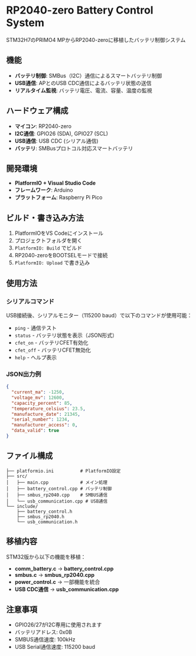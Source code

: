 # RP2040-zero Battery Control System

STM32H7のPRIMO4 MPからRP2040-zeroに移植したバッテリ制御システム

## 機能

- **バッテリ制御**: SMBus（I2C）通信によるスマートバッテリ制御
- **USB通信**: APとのUSB CDC通信によるバッテリ状態の送信
- **リアルタイム監視**: バッテリ電圧、電流、容量、温度の監視

## ハードウェア構成

- **マイコン**: RP2040-zero
- **I2C通信**: GPIO26 (SDA), GPIO27 (SCL)
- **USB通信**: USB CDC (シリアル通信)
- **バッテリ**: SMBusプロトコル対応スマートバッテリ

## 開発環境

- **PlatformIO + Visual Studio Code**
- **フレームワーク**: Arduino
- **プラットフォーム**: Raspberry Pi Pico

## ビルド・書き込み方法

1. PlatformIOをVS Codeにインストール
2. プロジェクトフォルダを開く
3. `PlatformIO: Build` でビルド
4. RP2040-zeroをBOOTSELモードで接続
5. `PlatformIO: Upload` で書き込み

## 使用方法

### シリアルコマンド

USB接続後、シリアルモニター（115200 baud）で以下のコマンドが使用可能：

- `ping` - 通信テスト
- `status` - バッテリ状態を表示（JSON形式）
- `cfet_on` - バッテリCFET有効化
- `cfet_off` - バッテリCFET無効化
- `help` - ヘルプ表示

### JSON出力例

```json
{
  "current_ma": -1250,
  "voltage_mv": 12600,
  "capacity_percent": 85,
  "temperature_celsius": 23.5,
  "manufacture_date": 21345,
  "serial_number": 1234,
  "manufacturer_access": 0,
  "data_valid": true
}
```

## ファイル構成

```
├── platformio.ini          # PlatformIO設定
├── src/
│   ├── main.cpp            # メイン処理
│   ├── battery_control.cpp # バッテリ制御
│   ├── smbus_rp2040.cpp    # SMBUS通信
│   └── usb_communication.cpp # USB通信
└── include/
    ├── battery_control.h
    ├── smbus_rp2040.h
    └── usb_communication.h
```

## 移植内容

STM32版から以下の機能を移植：

- **comm_battery.c** → **battery_control.cpp**
- **smbus.c** → **smbus_rp2040.cpp**  
- **power_control.c** → 一部機能を統合
- **USB CDC通信** → **usb_communication.cpp**

## 注意事項

- GPIO26/27がI2C専用に使用されます
- バッテリアドレス: 0x0B
- SMBUS通信速度: 100kHz
- USB Serial通信速度: 115200 baud
